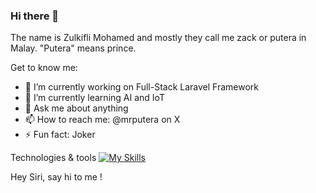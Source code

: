 ### Hi there 👋
The name is Zulkifli Mohamed and mostly they call me zack or putera in Malay. "Putera" means prince.

Get to know me:

- 🔭 I’m currently working on Full-Stack Laravel Framework
- 🌱 I’m currently learning AI and IoT
- 💬 Ask me about anything
- 📫 How to reach me: @mrputera on X
- ⚡ Fun fact: Joker

Technologies & tools 
[![My Skills](https://skillicons.dev/icons?i=js,html,css,scss,vue,flutter,nodejs,mysql,php,laravel,tailwindcss,alpinejs)](https://skillicons.dev)

Hey Siri, say hi to me !
